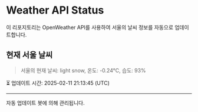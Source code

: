 
# Weather API Status

이 리포지토리는 OpenWeather API를 사용하여 서울의 날씨 정보를 자동으로 업데이트합니다.

## 현재 서울 날씨
> 서울의 현재 날씨: light snow, 온도: -0.24°C, 습도: 93%

⏳ 업데이트 시간: 2025-02-11 21:13:45 (UTC)

---
자동 업데이트 봇에 의해 관리됩니다.
